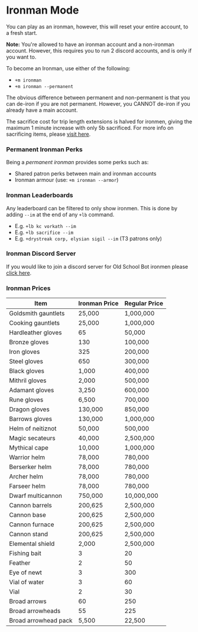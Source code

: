 # Ironman Mode

You can play as an ironman, however, this will reset your entire account, to a fresh start.

**Note:** You're allowed to have an ironman account and a non-ironman account. However, this requires you to run 2 discord accounts, and is only if you want to.

To become an Ironman, use either of the following:

* `+m ironman`
* `+m ironman --permanent`

The obvious difference between permanent and non-permanent is that you can de-iron if you are not permanent. However, you CANNOT de-iron if you already have a main account.

The sacrifice cost for trip length extensions is halved for ironmen, giving the maximum 1 minute increase with only 5b sacrificed. For more info on sacrificing items, please [visit here](https://wiki.oldschool.gg/#minion-icons).

### Permanent Ironman Perks

Being a _permanent ironman_ provides some perks such as:

* Shared patron perks between main and ironman accounts
* Ironman armour (use: `+m ironman --armor`)

### Ironman Leaderboards

Any leaderboard can be filtered to only show ironmen. This is done by adding `--im` at the end of any `+lb` command.

* E.g. `+lb kc vorkath --im`
* E.g. `+lb sacrifice --im`
* E.g. `+drystreak corp, elysian sigil --im` (T3 patrons only)

### Ironman Discord Server

If you would like to join a discord server for Old School Bot ironmen please [click here](https://discord.gg/gGmd9znG3Y).



### Ironman Prices

| Item                 | Ironman Price | Regular Price |
| -------------------- | ------------- | ------------- |
| Goldsmith gauntlets  | 25,000        | 1,000,000     |
| Cooking gauntlets    | 25,000        | 1,000,000     |
| Hardleather gloves   | 65            | 50,000        |
| Bronze gloves        | 130           | 100,000       |
| Iron gloves          | 325           | 200,000       |
| Steel gloves         | 650           | 300,000       |
| Black gloves         | 1,000         | 400,000       |
| Mithril gloves       | 2,000         | 500,000       |
| Adamant gloves       | 3,250         | 600,000       |
| Rune gloves          | 6,500         | 700,000       |
| Dragon gloves        | 130,000       | 850,000       |
| Barrows gloves       | 130,000       | 1,000,000     |
| Helm of neitiznot    | 50,000        | 500,000       |
| Magic secateurs      | 40,000        | 2,500,000     |
| Mythical cape        | 10,000        | 1,000,000     |
| Warrior helm         | 78,000        | 780,000       |
| Berserker helm       | 78,000        | 780,000       |
| Archer helm          | 78,000        | 780,000       |
| Farseer helm         | 78,000        | 780,000       |
| Dwarf multicannon    | 750,000       | 10,000,000    |
| Cannon barrels       | 200,625       | 2,500,000     |
| Cannon base          | 200,625       | 2,500,000     |
| Cannon furnace       | 200,625       | 2,500,000     |
| Cannon stand         | 200,625       | 2,500,000     |
| Elemental shield     | 2,000         | 2,500,000     |
| Fishing bait         | 3             | 20            |
| Feather              | 2             | 50            |
| Eye of newt          | 3             | 300           |
| Vial of water        | 3             | 60            |
| Vial                 | 2             | 30            |
| Broad arrows         | 60            | 250           |
| Broad arrowheads     | 55            | 225           |
| Broad arrowhead pack | 5,500         | 22,500        |

